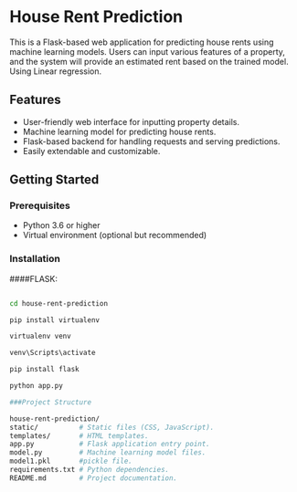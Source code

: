 # House Rent Prediction 

This is a Flask-based web application for predicting house rents using machine learning models. Users can input various features of a property, and the system will provide an estimated rent based on the trained model. Using Linear regression. 

## Features

- User-friendly web interface for inputting property details.
- Machine learning model for predicting house rents.
- Flask-based backend for handling requests and serving predictions.
- Easily extendable and customizable.

## Getting Started

### Prerequisites

- Python 3.6 or higher
- Virtual environment (optional but recommended)

### Installation
   ####FLASK:

   ```bash
   
   cd house-rent-prediction

   pip install virtualenv

   virtualenv venv

   venv\Scripts\activate

   pip install flask

   python app.py

###Project Structure

house-rent-prediction/
static/          # Static files (CSS, JavaScript). 
templates/       # HTML templates. 
app.py           # Flask application entry point. 
model.py         # Machine learning model files. 
model1.pkl       #pickle file. 
requirements.txt # Python dependencies. 
README.md        # Project documentation. 





